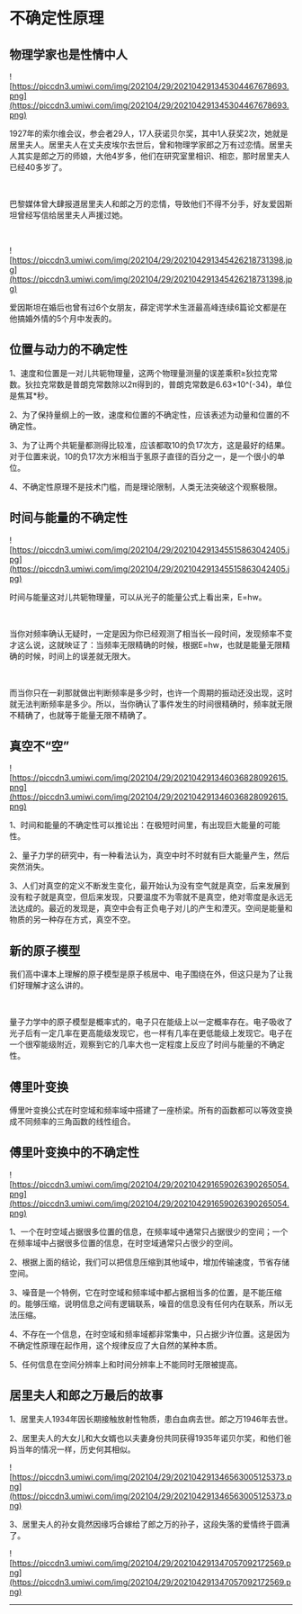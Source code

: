 # 不确定性原理

## 物理学家也是性情中人

![https://piccdn3.umiwi.com/img/202104/29/202104291345304467678693.png](https://piccdn3.umiwi.com/img/202104/29/202104291345304467678693.png)

1927年的索尔维会议，参会者29人，17人获诺贝尔奖，其中1人获奖2次，她就是居里夫人。居里夫人在丈夫皮埃尔去世后，曾和物理学家郎之万有过恋情。居里夫人其实是郎之万的师娘，大他4岁多，他们在研究室里相识、相恋，那时居里夫人已经40多岁了。

 

巴黎媒体曾大肆报道居里夫人和郎之万的恋情，导致他们不得不分手，好友爱因斯坦曾经写信给居里夫人声援过她。

 

![https://piccdn3.umiwi.com/img/202104/29/202104291345426218731398.jpg](https://piccdn3.umiwi.com/img/202104/29/202104291345426218731398.jpg)



爱因斯坦在婚后也曾有过6个女朋友，薛定谔学术生涯最高峰连续6篇论文都是在他搞婚外情的5个月中发表的。

## 位置与动力的不确定性

1、速度和位置是一对儿共轭物理量，这两个物理量测量的误差乘积≥狄拉克常数。狄拉克常数是普朗克常数除以2π得到的，普朗克常数是6.63×10^(-34)，单位是焦耳*秒。



2、为了保持量纲上的一致，速度和位置的不确定性，应该表述为动量和位置的不确定性。



3、为了让两个共轭量都测得比较准，应该都取10的负17次方，这是最好的结果。对于位置来说，10的负17次方米相当于氢原子直径的百分之一，是一个很小的单位。



4、不确定性原理不是技术门槛，而是理论限制，人类无法突破这个观察极限。

## 时间与能量的不确定性

![https://piccdn3.umiwi.com/img/202104/29/202104291345515863042405.jpg](https://piccdn3.umiwi.com/img/202104/29/202104291345515863042405.jpg)

时间与能量这对儿共轭物理量，可以从光子的能量公式上看出来，E=hw。

 

当你对频率确认无疑时，一定是因为你已经观测了相当长一段时间，发现频率不变才这么说，这就映证了：当频率无限精确的时候，根据E=hw，也就是能量无限精确的时候，时间上的误差就无限大。

 

而当你只在一刹那就做出判断频率是多少时，也许一个周期的振动还没出现，这时就无法判断频率是多少。所以，当你确认了事件发生的时间很精确时，频率就无限不精确了，也就等于能量无限不精确了。

## 真空不“空”

![https://piccdn3.umiwi.com/img/202104/29/202104291346036828092615.png](https://piccdn3.umiwi.com/img/202104/29/202104291346036828092615.png)

1、时间和能量的不确定性可以推论出：在极短时间里，有出现巨大能量的可能性。



2、量子力学的研究中，有一种看法认为，真空中时不时就有巨大能量产生，然后突然消失。



3、人们对真空的定义不断发生变化，最开始认为没有空气就是真空，后来发展到没有粒子就是真空，但后来发现，只要温度不为零就不是真空，绝对零度是永远无法达成的。最近的发现是，真空中会有正负电子对儿的产生和湮灭。空间是能量和物质的另一种存在方式，真空不空。

## 新的原子模型

我们高中课本上理解的原子模型是原子核居中、电子围绕在外，但这只是为了让我们好理解才这么讲的。

 

量子力学中的原子模型是概率式的，电子只在能级上以一定概率存在。电子吸收了光子后有一定几率在更高能级发现它，也一样有几率在更低能级上发现它。电子在一个很窄能级附近，观察到它的几率大也一定程度上反应了时间与能量的不确定性。

## 傅里叶变换

傅里叶变换公式在时空域和频率域中搭建了一座桥梁。所有的函数都可以等效变换成不同频率的三角函数的线性组合。

## 傅里叶变换中的不确定性

![https://piccdn3.umiwi.com/img/202104/29/202104291659026390265054.png](https://piccdn3.umiwi.com/img/202104/29/202104291659026390265054.png)

1、一个在时空域占据很多位置的信息，在频率域中通常只占据很少的空间；一个在频率域中占据很多位置的信息，在时空域通常只占很少的空间。



2、根据上面的结论，我们可以把信息压缩到其他域中，增加传输速度，节省存储空间。



3、噪音是一个特例，它在时空域和频率域中都占据相当多的位置，是不能压缩的。能够压缩，说明信息之间有逻辑联系，噪音的信息没有任何内在联系，所以无法压缩。



4、不存在一个信息，在时空域和频率域都非常集中，只占据少许位置。这是因为不确定性原理在起作用，这个规律反应了大自然的某种本质。



5、任何信息在空间分辨率上和时间分辨率上不能同时无限被提高。

## 居里夫人和郎之万最后的故事

1、居里夫人1934年因长期接触放射性物质，患白血病去世。郎之万1946年去世。



2、居里夫人的大女儿和大女婿也以夫妻身份共同获得1935年诺贝尔奖，和他们爸妈当年的情况一样，历史何其相似。

![https://piccdn3.umiwi.com/img/202104/29/202104291346563005125373.png](https://piccdn3.umiwi.com/img/202104/29/202104291346563005125373.png)



3、居里夫人的孙女竟然因缘巧合嫁给了郎之万的孙子，这段失落的爱情终于圆满了。

![https://piccdn3.umiwi.com/img/202104/29/202104291347057092172569.png](https://piccdn3.umiwi.com/img/202104/29/202104291347057092172569.png)

---
